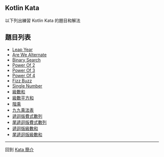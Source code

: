 ## Kotlin Kata

以下列出練習 Kotlin Kata 的題目和解法

## 題目列表
- [Leap Year](leap-years.md)
- [Are We Alternate](are-we-alternate.md)
- [Binary Search](binary-search.md)
- [Power Of 2](power-of-two.md)
- [Power Of 3](power-of-three.md)
- [Power Of 4](power-of-four.md)
- [Fizz Buzz](fizz-buzz.md)
- [Single Number](single-number.md)
- [級數和](sum-of-series.md)
- [級數平方和](sum-of-square-series.md)
- [階乘](multiple-of-series.md)
- [九九乘法表](multiplication-table.md)
- [遞迴版費式數列](recursive-fib-sequence.md)
- [尾遞迴版費式數列](tail-recursive-fib-sequence.md)
- [遞迴版級數和](recursive-sum-of-series.md)
- [尾遞迴版級數和](recursive-sum-of-series.md)

-----

回到 [Kata 簡介](../../kata/index.md)
